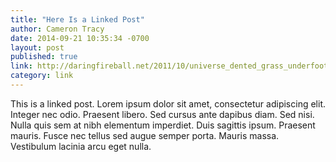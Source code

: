 ```yaml
---
title: "Here Is a Linked Post"
author: Cameron Tracy
date: 2014-09-21 10:35:34 -0700
layout: post
published: true
link: http://daringfireball.net/2011/10/universe_dented_grass_underfoot
category: link
---
```

This is a linked post. Lorem ipsum dolor sit amet, consectetur adipiscing elit. Integer nec odio. Praesent libero. Sed cursus ante dapibus diam. Sed nisi. Nulla quis sem at nibh elementum imperdiet. Duis sagittis ipsum. Praesent mauris. Fusce nec tellus sed augue semper porta. Mauris massa. Vestibulum lacinia arcu eget nulla.
